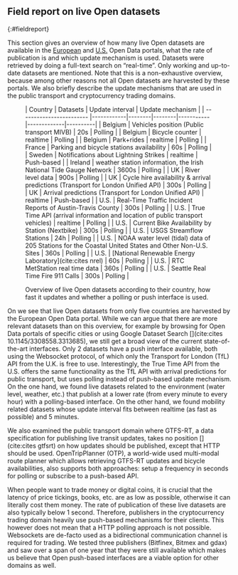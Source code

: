 ## Field report on live Open datasets
{:#fieldreport}

This section gives an overview of how many live Open datasets are available in the [European](https://www.europeandataportal.eu/data/datasets) and [U.S.](https://data.gov) Open Data portals, what the rate of publication is and which update mechanism is used. Datasets were retrieved by doing a full-text search on “real-time”. Only working and up-to-date datasets are mentioned. Note that this is a non-exhaustive overview, because among other reasons not all Open datasets are harvested by these portals. We also briefly describe the update mechanisms that are used in the public transport and cryptocurrency trading domains. 

<figure id="report" class="table" markdown="1">

| Country                  | Datasets | Update interval    | Update mechanism |
| ------------------------ |------------|--------|--------|-----------|-------------|----------|
| Belgium                   | Vehicles position (Public transport MIVB)    | 20s      | Polling      |
| Belgium                   | Bicycle counter    | realtime      | Polling      |
| Belgium                   |  Park+rides       | realtime      | Polling |
| France                   |  Parking and bicycle stations availability  |   60s    | Polling      |
| Sweden                   |  Notifications about Lightning Strikes  |   realtime    | Push-based      |
| Ireland                   |  weather station information, the Irish National Tide Gauge Network  |  3600s     | Polling      |
| UK                   |  River level data   |   900s    | Polling      |
| UK                   |  Cycle hire availability & arrival predictions (Transport for London Unified API)  |   300s    | Polling      |
| UK                   |  Arrival predictions (Transport for London Unified API)  |   realtime    | Push-based      |
| U.S.                   |  Real-Time Traffic Incident Reports of Austin-Travis County  |  300s     | Polling      |
| U.S.                   |  True Time API (arrival information and location of public transport vehicles)  |   realtime    | Polling      |
| U.S.                   | Current Bike Availability by Station (Nextbike)   |   300s    | Polling      |
| U.S.                   |  USGS Streamflow Stations  |    24h   | Polling      |
| U.S.                   |  NOAA water level (tidal) data of 205 Stations for the Coastal United States and Other Non-U.S. Sites  |   360s   | Polling      |
| U.S.                   |  [National Renewable Energy Laboratory](cite:cites nrel)  |   60s    | Polling      |
| U.S.                   |  RTC MetStation real time data  |   360s    | Polling      |
| U.S.                   |  Seattle Real Time Fire 911 Calls  |   300s    | Polling      |



<figcaption markdown="block">
Overview of live Open datasets according to their country, how fast it updates and whether a polling or push interface is used.
</figcaption>
</figure>

On [](#report) we see that live Open datasets from only five countries are harvested by the European Open Data portal. While we can argue that there are more relevant datasets than on this overview, for example by browsing for Open Data portals of specific cities or using Google Dataset Search [](cite:cites 10.1145/3308558.3313685), we still get a broad view of the current state-of-the-art interfaces. Only 2 datasets have a push interface available, both using the Websocket protocol, of which only the Transport for London (TfL) API from the U.K. is free to use. Interestingly, the True Time API from the U.S. offers the same functionality as the TfL API with arrival predictions for public transport, but uses polling instead of push-based update mechanism. On the one hand, we found live datasets related to the environment (water level, weather, etc.) that publish at a lower rate (from every minute to every hour) with a polling-based interface. On the other hand, we found mobility related datasets whose update interval fits between realtime (as fast as possible) and 5 minutes. 

We also examined the public transport domain where GTFS-RT, a data specification for publishing live transit updates, takes no position [](cite:cites gtfsrt) on how updates should be published, except that HTTP should be used. OpenTripPlanner (OTP), a world-wide used multi-modal route planner which allows retrieving GTFS-RT updates and bicycle availabilities, also supports both approaches: setup a frequency in seconds for polling or subscribe to a push-based API.

When people want to trade money or digital coins, it is crucial that the latency of price tickings, books, etc. are as low as possible, otherwise it can literally cost them money. The rate of publication of these live datasets are also typically below 1 second. Therefore, publishers in the cryptocurrency trading domain heavily use push-based mechanisms for their clients. This however does not mean that a HTTP polling approach is not possible. Websockets are de-facto used as a bidirectional communication channel is required for trading. We tested three publishers (Bitfinex, Bitmex and gdax) and saw over a span of one year that they were still available which makes us believe that Open push-based interfaces are a viable option for other domains as well. 
